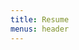 ```yaml
---
title: Resume
menus: header
---
```


<script>
window.location.href = "csvance_resume.pdf";
</script>